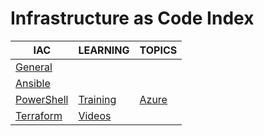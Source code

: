 # Infrastructure as Code Index

|IAC|LEARNING|TOPICS|
|---|---|---|
|[General](coding/iac/iac-general)|||
|[Ansible](coding/iac/iac-ansible)|||
|[PowerShell](coding/iac/iac-powershell)|[Training](coding/iac/iac-powershell#training)|[Azure](coding/iac/iac-powershell#azure-powershell)|
|[Terraform](coding/iac/iac-terraform)|[Videos](coding/iac/iac-terraform#videos)||

